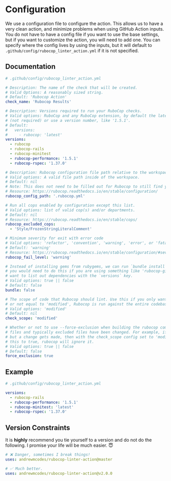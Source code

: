 # Configuration

We use a configuration file to configure the action. This allows us to have a very clean action, and minimize problems when using GitHub Action inputs. You do not have to have a config file if you want to use the base settings, but if you want to customize the action, you will need to add one. You can specify where the config lives by using the inputs, but it will default to `.github/config/rubocop_linter_action.yml` if it is not specified.

## Documentation

```yml
# .github/config/rubocop_linter_action.yml

# Description: The name of the check that will be created.
# Valid Options: A reasonably sized string.
# Default: 'Rubocop Action'
check_name: 'Rubocop Results'

# Description: Versions required to run your RuboCop checks.
# Valid options: RuboCop and any RuboCop extension, by default the latest gem version will be used. You can explicitly state that
# (not required) or use a version number, like '1.5.1'.
# Default:
#   versions:
#     - rubocop: 'latest'
versions:
  - rubocop
  - rubocop-rails
  - rubocop-minitest
  - rubocop-performance: '1.5.1'
  - rubocop-rspec: '1.37.0'

# Description: Rubocop configuration file path relative to the workspace.
# Valid options: A valid file path inside of the workspace.
# Default: nil
# Note: This does not need to be filled out for Rubocop to still find your config.
# Resource: https://rubocop.readthedocs.io/en/stable/configuration/
rubocop_config_path: '.rubocop.yml'

# Run all cops enabled by configuration except this list.
# Valid options: list of valid cop(s) and/or departments.
# Default: nil
# Resource: https://rubocop.readthedocs.io/en/stable/cops/
rubocop_excluded_cops:
  - 'Style/FrozenStringLiteralComment'

# Minimum severity for exit with error code
# Valid options: 'refactor', 'convention', 'warning', 'error', or 'fatal'.
# Default: 'warning'
# Resource: https://rubocop.readthedocs.io/en/stable/configuration/#severity
rubocop_fail_level: 'warning'

# Instead of installing gems from rubygems, we can run `bundle install` on your project,
# you would need to do this if you are using something like 'rubocop-github' or if you don't
# want to list out dependencies with the `versions` key.
# Valid options: true || false
# Default: false
bundle: false

# The scope of code that Rubocop should lint. Use this if you only want to lint changed files. If this is not set
# or not equal to 'modified', Rubocop is run against the entire codebase. Note that this will not work on the master branch.
# Valid options: 'modified'
# Default: nil
check_scope: 'modified'

# Whether or not to use --force-exclusion when building the rubocop command. Use this if you are only linting modified
# files and typically excluded files have been changed. For example, if you exclude db/schema.rb in your rubocop.yml
# but a change gets made, then with the check_scope config set to 'modified' rubocop will lint db/schema.rb. If you set
# this to true, rubocop will ignore it.
# Valid options: true || false
# Default: false
force_exclusion: true
```

## Example

```yml
# .github/config/rubocop_linter_action.yml

versions:
  - rubocop-rails
  - rubocop-performance: '1.5.1'
  - rubocop-minitest: 'latest'
  - rubocop-rspec: '1.37.0'
```


## Version Constraints

It is **highly** recommend you tie yourself to a version and do not do the following. I promise your life will be much easier. 😇

```yml
# ❌ Danger, sometimes I break things!
uses: andrewmcodes/rubocop-linter-action@master

# ✅ Much better.
uses: andrewmcodes/rubocop-linter-action@v2.0.0
```
